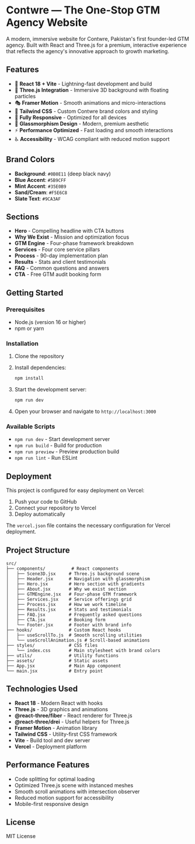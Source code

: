  # Contwre — The One-Stop GTM Agency Website

A modern, immersive website for Contwre, Pakistan's first founder-led GTM agency. Built with React and Three.js for a premium, interactive experience that reflects the agency's innovative approach to growth marketing.

## Features

- 🚀 **React 18 + Vite** - Lightning-fast development and build
- 🎨 **Three.js Integration** - Immersive 3D background with floating particles
- 🎭 **Framer Motion** - Smooth animations and micro-interactions
- 🎨 **Tailwind CSS** - Custom Contwre brand colors and styling
- 📱 **Fully Responsive** - Optimized for all devices
- 🌟 **Glassmorphism Design** - Modern, premium aesthetic
- ⚡ **Performance Optimized** - Fast loading and smooth interactions
- ♿ **Accessibility** - WCAG compliant with reduced motion support

## Brand Colors

- **Background**: `#0B0E11` (deep black navy)
- **Blue Accent**: `#5B9CFF`
- **Mint Accent**: `#35E0B9`
- **Sand/Cream**: `#F5E6C8`
- **Slate Text**: `#9CA3AF`

## Sections

- **Hero** - Compelling headline with CTA buttons
- **Why We Exist** - Mission and optimization focus
- **GTM Engine** - Four-phase framework breakdown
- **Services** - Four core service pillars
- **Process** - 90-day implementation plan
- **Results** - Stats and client testimonials
- **FAQ** - Common questions and answers
- **CTA** - Free GTM audit booking form

## Getting Started

### Prerequisites

- Node.js (version 16 or higher)
- npm or yarn

### Installation

1. Clone the repository
2. Install dependencies:
   ```bash
   npm install
   ```

3. Start the development server:
   ```bash
   npm run dev
   ```

4. Open your browser and navigate to `http://localhost:3000`

### Available Scripts

- `npm run dev` - Start development server
- `npm run build` - Build for production
- `npm run preview` - Preview production build
- `npm run lint` - Run ESLint

## Deployment

This project is configured for easy deployment on Vercel:

1. Push your code to GitHub
2. Connect your repository to Vercel
3. Deploy automatically

The `vercel.json` file contains the necessary configuration for Vercel deployment.

## Project Structure

```
src/
├── components/          # React components
│   ├── Scene3D.jsx     # Three.js background scene
│   ├── Header.jsx      # Navigation with glassmorphism
│   ├── Hero.jsx        # Hero section with gradients
│   ├── About.jsx       # Why we exist section
│   ├── GTMEngine.jsx   # Four-phase GTM framework
│   ├── Services.jsx    # Service offerings grid
│   ├── Process.jsx     # How we work timeline
│   ├── Results.jsx     # Stats and testimonials
│   ├── FAQ.jsx         # Frequently asked questions
│   ├── CTA.jsx         # Booking form
│   └── Footer.jsx      # Footer with brand info
├── hooks/              # Custom React hooks
│   ├── useScrollTo.js  # Smooth scrolling utilities
│   └── useScrollAnimation.js # Scroll-based animations
├── styles/             # CSS files
│   └── index.css       # Main stylesheet with brand colors
├── utils/              # Utility functions
├── assets/             # Static assets
├── App.jsx             # Main App component
└── main.jsx            # Entry point
```

## Technologies Used

- **React 18** - Modern React with hooks
- **Three.js** - 3D graphics and animations
- **@react-three/fiber** - React renderer for Three.js
- **@react-three/drei** - Useful helpers for Three.js
- **Framer Motion** - Animation library
- **Tailwind CSS** - Utility-first CSS framework
- **Vite** - Build tool and dev server
- **Vercel** - Deployment platform

## Performance Features

- Code splitting for optimal loading
- Optimized Three.js scene with instanced meshes
- Smooth scroll animations with intersection observer
- Reduced motion support for accessibility
- Mobile-first responsive design

## License

MIT License
